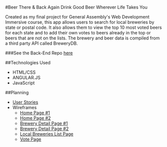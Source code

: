#Beer There & Back Again
Drink Good Beer Wherever Life Takes You

Created as my final project for General Assembly's Web Development Immersive course, this app allows users to search for local breweries by state or postal code. It also allows them to view the top 10 most voted beers for each state and to add their own votes to beers already in the top or beers that are not on the lists. The brewery and beer data is compiled from a third party API called BreweryDB.

###See the Back-End Repo [here](https://github.com/tiffboors29/project_4_api)


##Technologies Used
- HTML/CSS
- ANGULAR.JS
- JavaScript


##Planning
- [User Stories](planning-docs/user-stories.txt)
- Wireframes
  - [Home Page #1](planning-docs/wireframes/home.html.png)
  - [Home Page #2](planning-docs/wireframes/home2.html.png)
  - [Brewery Detail Page #1](planning-docs/wireframes/brewery-detail.html.png)
  - [Brewery Detail Page #2](planning-docs/wireframes/brewery-detail2.html.png)
  - [Local Breweries List Page](planning-docs/wireframes/local-breweries-list.html.png)
  - [Vote Page](planning-docs/wireframes/vote.html.png)
